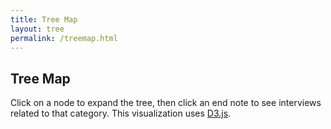 ```yaml
---
title: Tree Map
layout: tree
permalink: /treemap.html
---
```


## Tree Map

Click on a node to expand the tree, then click an end note to see interviews related to that category. This visualization uses [D3.js](https://observablehq.com/@d3/collapsible-tree).  


